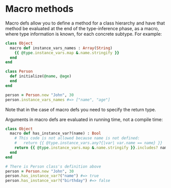 # Macro methods

Macro defs allow you to define a method for a class hierarchy and have that method be evaluated at the end of the type-inference phase, as a macro, where type information is known, for each concrete subtype. For example:

```ruby
class Object
  macro def instance_vars_names : Array(String)
    {{ @type.instance_vars.map &.name.stringify }}
  end
end

class Person
  def initialize(@name, @age)
  end
end

person = Person.new "John", 30
person.instance_vars_names #=> ["name", "age"]
```

Note that in the case of macro defs you need to specify the return type.

Arguments in macro defs are evaluated in running time, not a compile time:

```ruby
class Object
  macro def has_instance_var?(name) : Bool
    # This code is not allowed because name is not defined:
    #   return {{ @type.instance_vars.any?{|var| var.name == name} }}
    return {{ @type.instance_vars.map &.name.stringify }}.includes? name
  end
end

# There is Person class's definition above
person = Person.new "John", 30
person.has_instance_var?("name") #=> true
person.has_instance_var?("birthday") #=> false
```
